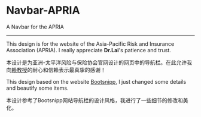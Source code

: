 # Navbar-APRIA
A Navbar for the APRIA

------

This design is for the website of the Asia-Pacific Risk and Insurance Association (APRIA). I really appreciate **Dr.Lai**'s patience and trust.

本设计是为亚洲-太平洋风险与保险协会官网设计的网页中的导航栏。在此允许我向[赖教授](http://omba.wsu.edu/lai/)的耐心和信赖表示最真挚的感谢！

This design based on the website [Bootsnipp](http://bootsnipp.com), I just changed some details and beautify some items.

本设计参考了Bootsnipp网站导航栏的设计风格，我进行了一些细节的修改和美化。



